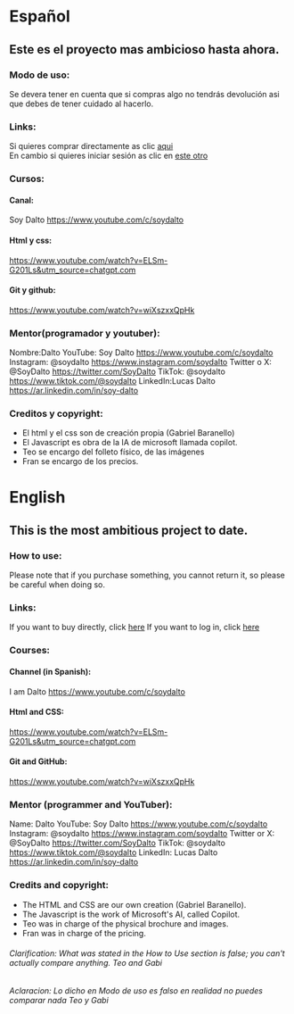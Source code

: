 # Español
## Este es el proyecto mas ambicioso hasta ahora.
### Modo de uso:
Se devera tener en cuenta que si compras algo no tendrás devolución asi que debes de tener cuidado al hacerlo.

### Links:
Si quieres comprar directamente as clic [aqui](https://gabrielbaranello.github.io/folleto/pagina%20principal.html)     
En cambio si quieres iniciar sesión as clic en [este otro](https://gabrielbaranello.github.io/folleto/pagina%20principal.html)

### Cursos:
#### Canal:
Soy Dalto​
https://www.youtube.com/c/soydalto
#### Html y css:
https://www.youtube.com/watch?v=ELSm-G201Ls&utm_source=chatgpt.com
#### Git y github: 
https://www.youtube.com/watch?v=wiXszxxQpHk

### Mentor(programador y youtuber):
Nombre:Dalto
YouTube: Soy Dalto​
https://www.youtube.com/c/soydalto
Instagram: @soydalto​
https://www.instagram.com/soydalto
Twitter o X: @SoyDalto​
https://twitter.com/SoyDalto
TikTok: @soydalto​
https://www.tiktok.com/@soydalto
LinkedIn:Lucas Dalto
https://ar.linkedin.com/in/soy-dalto

### Creditos y copyright:
+ El html y el css son de creación propia (Gabriel Baranello) 
+ El Javascript es obra de la IA de microsoft llamada copilot.
+ Teo se encargo del folleto físico, de las imágenes
+ Fran se encargo de los precios.
# English
## This is the most ambitious project to date.
### How to use:
Please note that if you purchase something, you cannot return it, so please be careful when doing so.

### Links:
If you want to buy directly, click [here](https://gabrielbaranello.github.io/folleto/pagina%20principal.html)
If you want to log in, click [here](https://gabrielbaranello.github.io/folleto/pagina%20principal.html)

### Courses:
#### Channel (in Spanish):
I am Dalto
https://www.youtube.com/c/soydalto
#### Html and CSS:
https://www.youtube.com/watch?v=ELSm-G201Ls&utm_source=chatgpt.com
#### Git and GitHub:
https://www.youtube.com/watch?v=wiXszxxQpHk

### Mentor (programmer and YouTuber):
Name: Dalto
YouTube: Soy Dalto​
https://www.youtube.com/c/soydalto
Instagram: @soydalto​
https://www.instagram.com/soydalto
Twitter or X: @SoyDalto​
https://twitter.com/SoyDalto
TikTok: @soydalto​
https://www.tiktok.com/@soydalto
LinkedIn: Lucas Dalto
https://ar.linkedin.com/in/soy-dalto

### Credits and copyright:
+ The HTML and CSS are our own creation (Gabriel Baranello).
+ The Javascript is the work of Microsoft's AI, called Copilot.
+ Teo was in charge of the physical brochure and images.
+ Fran was in charge of the pricing.

###### Clarification: What was stated in the How to Use section is false; you can't actually compare anything. Teo and Gabi
###### Aclaracion: Lo dicho en Modo de uso es falso en realidad no puedes comparar nada Teo y Gabi 